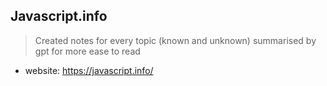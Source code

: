 ## Javascript.info
> Created notes for every topic (known and unknown) summarised by gpt for more ease to read
- website:  https://javascript.info/

